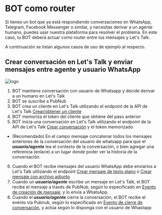 # BOT como router

Si tienes un bot que ya está respondiendo conversaciones en WhatsApp, Telegram, Facebook Messenger o similar, y necesitas derivar a un agente humano, puedes usar nuestra plataforma para resolver el problema. En este caso, tu BOT deberá actuar como router entre tus mensajes y Let's Talk.

A continuación se listan algunos casos de uso de ejemplo al respecto.

## Crear conversación en Let's Talk y enviar mensajes entre agente y usuario WhatsApp

![logo](../../_media/bot-as-router.png)

1. BOT mantiene conversación con usuario de Whatsapp y decide derivar a un humano en Let's Talk
2. BOT se suscribe a PubNub
3. BOT crea un cliente en Let's Talk utilizando el endpoint de la API de Let's Talk [Crear/obtener un cliente](https://apidoc.ltmessenger.com/#crear-obtener-un-cliente)
4. BOT memoriza el token del cliente que obtiene del paso anterior
5. BOT inicia una conversación en Let's Talk utilizando el endpoint de la API de Let's Talk [Crear conversación](https://apidoc.ltmessenger.com/#crear-conversacion) y el token memorizado.
  - (Recomendado) En el campo mensaje concatenar todos los mensajes anteriores de la conversación del usuario de whatsapp para que el ***usuario/agente*** lea el contexto de la conversación, o bien agregar una referencia (enlace) a un lugar donde poder ver la historia de la conversación.
6. Cuando el BOT recibe mensajes del usuario WhatsApp debe enviarlos a Let's Talk utilizando el endpoint [Crear mensaje de texto plano](https://apidoc.ltmessenger.com/#crear-mensaje-de-texto-plano) o [Crear mensaje con archivo adjunto](https://apidoc.ltmessenger.com/#crear-mensaje-con-archivo-adjunto)
7. Cuando un ***usuario/agente*** escribe un mensaje en Let's Talk, el BOT recibe el mensaje a través de PubNub, según lo especificado en [Evento de creación de mensaje](https://developers.ltmessenger.com/#/bots/pubnub?id=evento-de-creaci%c3%b3n-de-mensaje), y lo envía a WhatsApp.
8. Cuando el ***usuario/agente*** cierra la conversación, el BOT recibe el evento vía Pubnub, según lo especificado en [Evento de cierre de conversación](https://developers.ltmessenger.com/#/bots/pubnub?id=evento-de-cierre-de-conversaci%c3%b3n), y actúa según lo disponga con el usuario de Whastapp


